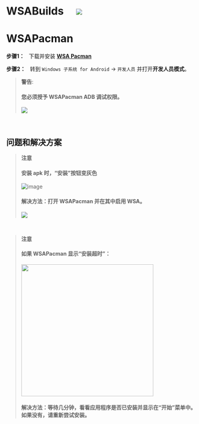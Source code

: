 # WSABuilds &nbsp; &nbsp; <img src="https://img.shields.io/github/downloads/MustardChef/WSABuilds/total?label=Total%20Downloads&style=for-the-badge"/> &nbsp; 

# WSAPacman

**步骤1：** &nbsp; 下载并安装 [**WSA Pacman**](https://github.com/alesimula/wsa_pacman/releases) 

**步骤2：** &nbsp; 转到 `Windows 子系统 for Android` → `开发人员` 并打开**开发人员模式**。

> **警告**:
> #### 您必须授予 WSAPacman ADB 调试权限。
> 
> ![](https://media.discordapp.net/attachments/1015131233824538624/1062611905249820733/allow.png)

&nbsp;
&nbsp;

## 问题和解决方案

> **注意** 
> #### 安装 apk 时，“安装”按钮变灰色
>
> ![image](https://user-images.githubusercontent.com/68516357/215341077-162f64c0-bea5-4f39-9f48-a8d5acaa5cf3.png)
>
> #### 解决方法：打开 WSAPacman 并在其中启用 WSA。
>![](https://media.discordapp.net/attachments/1015131233824538624/1062610433506287708/WSA-pacman_x7UaiviLSW.png)

</br>

> **注意** 
> #### 如果 WSAPacman 显示“安装超时”：
>
> <img src="https://user-images.githubusercontent.com/68516357/222983664-cf41ac0b-194b-4c11-9b40-2975eea6c176.png" style="width: 350px;"/>
>
> #### 解决方法：等待几分钟，看看应用程序是否已安装并显示在“开始”菜单中。如果没有，请重新尝试安装。
